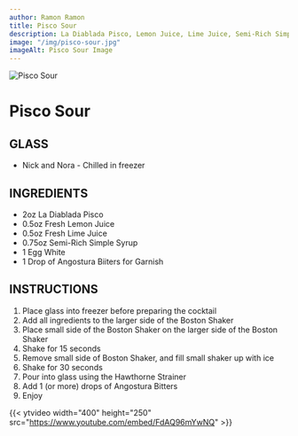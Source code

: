 ```yaml
---
author: Ramon Ramon
title: Pisco Sour
description: La Diablada Pisco, Lemon Juice, Lime Juice, Semi-Rich Simple Syrup, Egg White, Angostura Bitters
image: "/img/pisco-sour.jpg"
imageAlt: Pisco Sour Image
---
```


![Pisco Sour](/img/pisco-sour.jpg "Picture of Pisco Sour")

# Pisco Sour

## GLASS

-   Nick and Nora - Chilled in freezer

## INGREDIENTS

-   2oz La Diablada Pisco
-   0.5oz Fresh Lemon Juice
-   0.5oz Fresh Lime Juice
-   0.75oz Semi-Rich Simple Syrup
-   1 Egg White
-   1 Drop of Angostura Biiters for Garnish

## INSTRUCTIONS

1. Place glass into freezer before preparing the cocktail
2. Add all ingredients to the larger side of the Boston Shaker
3. Place small side of the Boston Shaker on the larger side of the Boston Shaker
4. Shake for 15 seconds
5. Remove small side of Boston Shaker, and fill small shaker up with ice
6. Shake for 30 seconds
7. Pour into glass using the Hawthorne Strainer
8. Add 1 (or more) drops of Angostura Bitters
9. Enjoy

{{< ytvideo width="400" height="250" src="https://www.youtube.com/embed/FdAQ96mYwNQ" >}}
